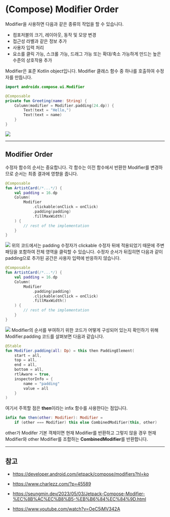 # (Compose) Modifier Order

Modifier을 사용하면 다음과 같은 종류의 작업을 할 수 있습니다.
- 컴포저블의 크기, 레이아웃, 동작 및 모양 변경
- 접근성 라벨과 같은 정보 추가
- 사용자 입력 처리
- 요소를 클릭 가능, 스크롤 가능, 드래그 가능 또는 확대/축소 가능하게 만드는 높은 수준의 상호작용 추가


Modifier은 표준 Kotlin object입니다. Modifier 클래스 함수 중 하나를 호출하여 수정자를 만듭니다.
```kotlin
import androidx.compose.ui.Modifier

@Composable
private fun Greeting(name: String) {
    Column(modifier = Modifier.padding(24.dp)) {
        Text(text = "Hello,")
        Text(text = name)
    }
}
```

![](https://developer.android.com/static/images/jetpack/compose/modifier-1-modifier.png?hl=ko)

---

## Modifier Order
수정자 함수의 순서는 중요합니다. 각 함수는 이전 함수에서 반환한 Modifier를 변경하므로 순서는 최종 결과에 영향을 줍니다.
```kotlin
@Composable
fun ArtistCard(/*...*/) {
    val padding = 16.dp
    Column(
        Modifier
            .clickable(onClick = onClick)
            .padding(padding)
            .fillMaxWidth()
    ) {
        // rest of the implementation
    }
}
```

![](https://developer.android.com/static/images/jetpack/compose/layout-padding-clickable.gif?hl=ko)
위의 코드에서는 padding 수정자가 clickable 수정자 뒤에 적용되었기 때문에 주변 패딩을 포함하여 전체 영역을 클릭할 수 있습니다. 수정자 순서가 뒤집히면 다음과 같이 padding으로 추가된 공간은 사용자 입력에 반응하지 않습니다.


```kotlin
@Composable
fun ArtistCard(/*...*/) {
    val padding = 16.dp
    Column(
        Modifier
            .padding(padding)
            .clickable(onClick = onClick)
            .fillMaxWidth()
    ) {
        // rest of the implementation
    }
}
```

![](https://developer.android.com/static/images/jetpack/compose/layout-padding-not-clickable.gif?hl=ko)
Modifier의 순서를 부여하기 위한 코드가 어떻게 구성되어 있는지 확인하기 위해 Modifier.padding 코드를 살펴보면 다음과 같습니다.

```kotlin
@Stable
fun Modifier.padding(all: Dp) = this then PaddingElement(
    start = all,
    top = all,
    end = all,
    bottom = all,
    rtlAware = true,
    inspectorInfo = {
        name = "padding"
        value = all
    }
)
```

여기서 주목할 점은 <b>then</b>이라는 infix 함수를 사용한다는 점입니다.

```kotlin
infix fun then(other: Modifier): Modifier =
    if (other === Modifier) this else CombinedModifier(this, other)
```

other가 Modifer 기본 객체이면 현재 Modifier를 반환하고 그렇지 않을 경우 현재 Modifier와 other Modifier를 조합하는 <b>CombinedModifier</b>를 반환합니다.


----

## 참고
- https://developer.android.com/jetpack/compose/modifiers?hl=ko

- https://www.charlezz.com/?p=45589

- https://seungmin.dev/2023/05/03/Jetpack-Compose-Modifier-%EC%8B%AC%EC%B8%B5-%EB%B6%84%EC%84%9D.html

- https://www.youtube.com/watch?v=OeC5jMV342A